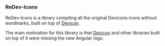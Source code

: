 ### ReDev-Icons  

ReDev-Icons is a library compiling all the original Devicons icons without wordmarks, built on top of [Devicon](https://devicon.dev/).  

The main motivation for this library is that [Devicon](https://devicon.dev/) and other libraries built on top of it were missing the new Angular logo.
